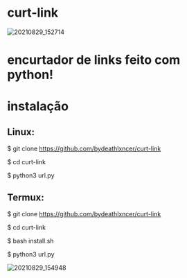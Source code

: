 # curt-link

![20210829_152714](https://user-images.githubusercontent.com/83184525/131261609-ab80ac86-920f-4c23-b923-d6d74c0eea8a.jpg)

# encurtador de links feito com python!

# instalação
## Linux:

$ git clone https://github.com/bydeathlxncer/curt-link

$ cd curt-link

$ python3 url.py

## Termux: 

$ git clone https://github.com/bydeathlxncer/curt-link

$ cd curt-link

$ bash install.sh

$ python3 url.py

![20210829_154948](https://user-images.githubusercontent.com/83184525/131262164-ebe7aca3-40c8-4f73-901d-29802b160144.jpg)

